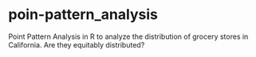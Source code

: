# poin-pattern_analysis
Point Pattern Analysis in R to analyze the distribution of grocery stores in California. Are they equitably distributed?
